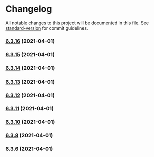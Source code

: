 # Changelog

All notable changes to this project will be documented in this file. See [standard-version](https://github.com/conventional-changelog/standard-version) for commit guidelines.

### [6.3.16](https://github.com/wheelroom/wheelroom/compare/@wheelroom/any@6.3.15...@wheelroom/any@6.3.16) (2021-04-01)

### [6.3.15](https://github.com/wheelroom/wheelroom/compare/@wheelroom/any@6.3.14...@wheelroom/any@6.3.15) (2021-04-01)

### [6.3.14](https://github.com/wheelroom/wheelroom/compare/@wheelroom/any@6.3.13...@wheelroom/any@6.3.14) (2021-04-01)

### [6.3.13](https://github.com/wheelroom/wheelroom/compare/@wheelroom/any@6.3.12...@wheelroom/any@6.3.13) (2021-04-01)

### [6.3.12](https://github.com/wheelroom/wheelroom/compare/@wheelroom/any@6.3.11...@wheelroom/any@6.3.12) (2021-04-01)

### [6.3.11](https://github.com/wheelroom/wheelroom/compare/@wheelroom/any@6.3.10...@wheelroom/any@6.3.11) (2021-04-01)

### [6.3.10](https://github.com/wheelroom/wheelroom/compare/@wheelroom/any@6.3.8...@wheelroom/any@6.3.10) (2021-04-01)

### [6.3.8](https://github.com/wheelroom/wheelroom/compare/@wheelroom/any@6.3.6...@wheelroom/any@6.3.8) (2021-04-01)

### 6.3.6 (2021-04-01)
